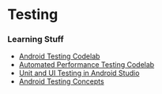 # Testing

### Learning Stuff
- [Android Testing Codelab
](https://codelabs.developers.google.com/codelabs/android-testing)
- [Automated Performance Testing Codelab](https://codelabs.developers.google.com/codelabs/android-perf-testing)
- [Unit and UI Testing in Android Studio](https://codelabs.developers.google.com/codelabs/android-testing)
- [Android Testing Concepts](http://developer.android.com/tools/testing/testing_android.html)

